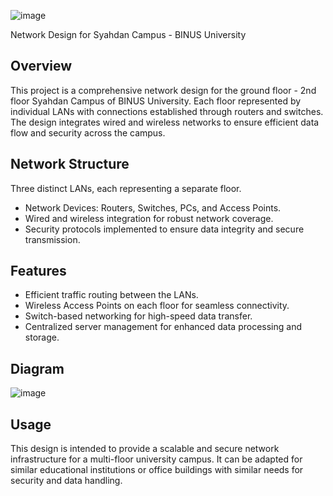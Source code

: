 ![image](https://github.com/user-attachments/assets/0c63d09e-6cbc-4757-9790-b554efe8c2dc)

Network Design for Syahdan Campus - BINUS University

## Overview
This project is a comprehensive network design for the ground floor - 2nd floor Syahdan Campus of BINUS University. Each floor represented by individual LANs with connections established through routers and switches. The design integrates wired and wireless networks to ensure efficient data flow and security across the campus.

## Network Structure
Three distinct LANs, each representing a separate floor.
- Network Devices: Routers, Switches, PCs, and Access Points.
- Wired and wireless integration for robust network coverage.
- Security protocols implemented to ensure data integrity and secure transmission.

## Features
- Efficient traffic routing between the LANs.
- Wireless Access Points on each floor for seamless connectivity.
- Switch-based networking for high-speed data transfer.
- Centralized server management for enhanced data processing and storage.

## Diagram
![image](https://github.com/user-attachments/assets/b9cb6d9b-cf83-47e9-91aa-e68787dbaa26)


## Usage
This design is intended to provide a scalable and secure network infrastructure for a multi-floor university campus. It can be adapted for similar educational institutions or office buildings with similar needs for security and data handling.
